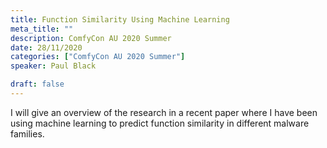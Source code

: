 ```yaml
---
title: Function Similarity Using Machine Learning
meta_title: ""
description: ComfyCon AU 2020 Summer
date: 28/11/2020
categories: ["ComfyCon AU 2020 Summer"]
speaker: Paul Black

draft: false
---
```

I will give an overview of the research in a recent paper where I have been using machine learning to predict function similarity in different malware families.

